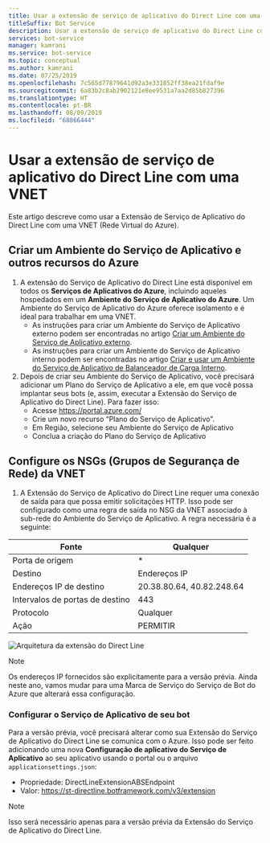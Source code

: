```yaml
---
title: Usar a extensão de serviço de aplicativo do Direct Line com uma VNET
titleSuffix: Bot Service
description: Usar a extensão de serviço de aplicativo do Direct Line com uma VNET
services: bot-service
manager: kamrani
ms.service: bot-service
ms.topic: conceptual
ms.author: kamrani
ms.date: 07/25/2019
ms.openlocfilehash: 7c565d77879641d92a3e331852ff38ea21fdaf9e
ms.sourcegitcommit: 6a83b2c8ab2902121e8ee9531a7aa2d85b827396
ms.translationtype: HT
ms.contentlocale: pt-BR
ms.lasthandoff: 08/09/2019
ms.locfileid: "68866444"
---
```

# <a name="use-direct-line-app-service-extension-within-a-vnet"></a>Usar a extensão de serviço de aplicativo do Direct Line com uma VNET

Este artigo descreve como usar a Extensão de Serviço de Aplicativo do Direct Line com uma VNET (Rede Virtual do Azure).

## <a name="create-an-app-service-environment-and-other-azure-resources"></a>Criar um Ambiente do Serviço de Aplicativo e outros recursos do Azure

1. A extensão do Serviço de Aplicativo do Direct Line está disponível em todos os **Serviços de Aplicativos do Azure**, incluindo aqueles hospedados em um **Ambiente do Serviço de Aplicativo do Azure**. Um Ambiente do Serviço de Aplicativo do Azure oferece isolamento e é ideal para trabalhar em uma VNET.
    - As instruções para criar um Ambiente do Serviço de Aplicativo externo podem ser encontradas no artigo [Criar um Ambiente do Serviço de Aplicativo externo](https://docs.microsoft.com/en-us/azure/app-service/environment/create-external-ase).
    - As instruções para criar um Ambiente do Serviço de Aplicativo interno podem ser encontradas no artigo [Criar e usar um Ambiente do Serviço de Aplicativo de Balanceador de Carga Interno](https://docs.microsoft.com/en-us/azure/app-service/environment/create-ilb-ase).
1. Depois de criar seu Ambiente do Serviço de Aplicativo, você precisará adicionar um Plano do Serviço de Aplicativo a ele, em que você possa implantar seus bots (e, assim, executar a Extensão do Serviço de Aplicativo do Direct Line). Para fazer isso:
    - Acesse https://portal.azure.com/
    - Crie um novo recurso “Plano do Serviço de Aplicativo”.
    - Em Região, selecione seu Ambiente do Serviço de Aplicativo
    - Conclua a criação do Plano do Serviço de Aplicativo

## <a name="configure-the-vnet-network-security-groups-nsg"></a>Configure os NSGs (Grupos de Segurança de Rede) da VNET

1. A Extensão do Serviço de Aplicativo do Direct Line requer uma conexão de saída para que possa emitir solicitações HTTP. Isso pode ser configurado como uma regra de saída no NSG da VNET associado à sub-rede do Ambiente do Serviço de Aplicativo. A regra necessária é a seguinte:

|Fonte|Qualquer|
|---|---|
|Porta de origem|*|
|Destino|Endereços IP|
|Endereços IP de destino|20.38.80.64, 40.82.248.64|
|Intervalos de portas de destino|443|
|Protocolo|Qualquer|
|Ação|PERMITIR|


![Arquitetura da extensão do Direct Line](./media/channels/direct-line-extension-vnet.png)

>[!NOTE]
> Os endereços IP fornecidos são explicitamente para a versão prévia. Ainda neste ano, vamos mudar para uma Marca de Serviço do Serviço de Bot do Azure que alterará essa configuração.

### <a name="configure-your-bots-app-service"></a>Configurar o Serviço de Aplicativo de seu bot

Para a versão prévia, você precisará alterar como sua Extensão do Serviço de Aplicativo do Direct Line se comunica com o Azure. Isso pode ser feito adicionando uma nova **Configuração de aplicativo do Serviço de Aplicativo** ao seu aplicativo usando o portal ou o arquivo `applicationsettings.json`:

- Propriedade: DirectLineExtensionABSEndpoint
- Valor: https://st-directline.botframework.com/v3/extension

>[!NOTE]
> Isso será necessário apenas para a versão prévia da Extensão do Serviço de Aplicativo do Direct Line.
